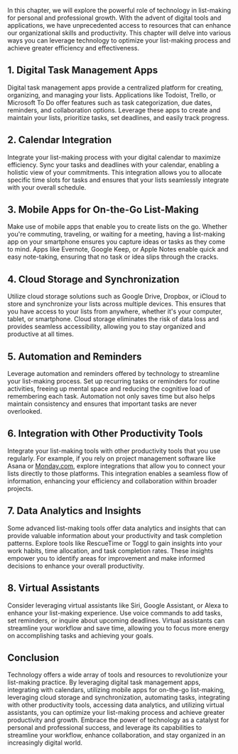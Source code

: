 
In this chapter, we will explore the powerful role of technology in list-making for personal and professional growth. With the advent of digital tools and applications, we have unprecedented access to resources that can enhance our organizational skills and productivity. This chapter will delve into various ways you can leverage technology to optimize your list-making process and achieve greater efficiency and effectiveness.

**1. Digital Task Management Apps**
-----------------------------------

Digital task management apps provide a centralized platform for creating, organizing, and managing your lists. Applications like Todoist, Trello, or Microsoft To Do offer features such as task categorization, due dates, reminders, and collaboration options. Leverage these apps to create and maintain your lists, prioritize tasks, set deadlines, and easily track progress.

**2. Calendar Integration**
---------------------------

Integrate your list-making process with your digital calendar to maximize efficiency. Sync your tasks and deadlines with your calendar, enabling a holistic view of your commitments. This integration allows you to allocate specific time slots for tasks and ensures that your lists seamlessly integrate with your overall schedule.

**3. Mobile Apps for On-the-Go List-Making**
--------------------------------------------

Make use of mobile apps that enable you to create lists on the go. Whether you're commuting, traveling, or waiting for a meeting, having a list-making app on your smartphone ensures you capture ideas or tasks as they come to mind. Apps like Evernote, Google Keep, or Apple Notes enable quick and easy note-taking, ensuring that no task or idea slips through the cracks.

**4. Cloud Storage and Synchronization**
----------------------------------------

Utilize cloud storage solutions such as Google Drive, Dropbox, or iCloud to store and synchronize your lists across multiple devices. This ensures that you have access to your lists from anywhere, whether it's your computer, tablet, or smartphone. Cloud storage eliminates the risk of data loss and provides seamless accessibility, allowing you to stay organized and productive at all times.

**5. Automation and Reminders**
-------------------------------

Leverage automation and reminders offered by technology to streamline your list-making process. Set up recurring tasks or reminders for routine activities, freeing up mental space and reducing the cognitive load of remembering each task. Automation not only saves time but also helps maintain consistency and ensures that important tasks are never overlooked.

**6. Integration with Other Productivity Tools**
------------------------------------------------

Integrate your list-making tools with other productivity tools that you use regularly. For example, if you rely on project management software like Asana or [Monday.com](http://Monday.com), explore integrations that allow you to connect your lists directly to those platforms. This integration enables a seamless flow of information, enhancing your efficiency and collaboration within broader projects.

**7. Data Analytics and Insights**
----------------------------------

Some advanced list-making tools offer data analytics and insights that can provide valuable information about your productivity and task completion patterns. Explore tools like RescueTime or Toggl to gain insights into your work habits, time allocation, and task completion rates. These insights empower you to identify areas for improvement and make informed decisions to enhance your overall productivity.

**8. Virtual Assistants**
-------------------------

Consider leveraging virtual assistants like Siri, Google Assistant, or Alexa to enhance your list-making experience. Use voice commands to add tasks, set reminders, or inquire about upcoming deadlines. Virtual assistants can streamline your workflow and save time, allowing you to focus more energy on accomplishing tasks and achieving your goals.

**Conclusion**
--------------

Technology offers a wide array of tools and resources to revolutionize your list-making practice. By leveraging digital task management apps, integrating with calendars, utilizing mobile apps for on-the-go list-making, leveraging cloud storage and synchronization, automating tasks, integrating with other productivity tools, accessing data analytics, and utilizing virtual assistants, you can optimize your list-making process and achieve greater productivity and growth. Embrace the power of technology as a catalyst for personal and professional success, and leverage its capabilities to streamline your workflow, enhance collaboration, and stay organized in an increasingly digital world.
